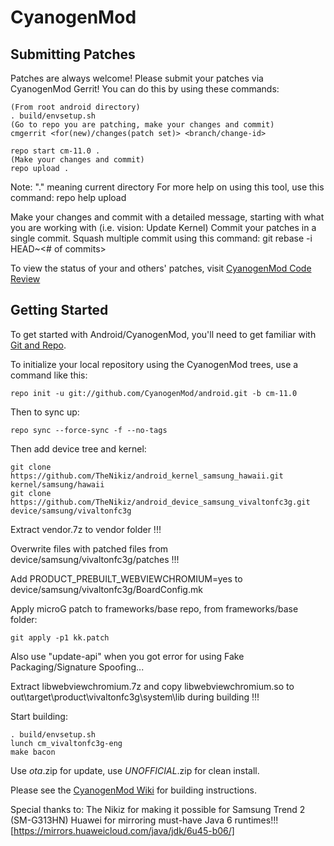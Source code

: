 CyanogenMod
===========

Submitting Patches
------------------
Patches are always welcome!  Please submit your patches via CyanogenMod Gerrit!
You can do this by using these commands:

    (From root android directory)
    . build/envsetup.sh
    (Go to repo you are patching, make your changes and commit)
    cmgerrit <for(new)/changes(patch set)> <branch/change-id> 

    repo start cm-11.0 .
    (Make your changes and commit)
    repo upload .
Note: "." meaning current directory
For more help on using this tool, use this command: repo help upload

Make your changes and commit with a detailed message, starting with what you are working with (i.e. vision: Update Kernel)
Commit your patches in a single commit. Squash multiple commit using this command: git rebase -i HEAD~<# of commits>

To view the status of your and others' patches, visit [CyanogenMod Code Review](http://review.cyanogenmod.org/)


Getting Started
---------------

To get started with Android/CyanogenMod, you'll need to get
familiar with [Git and Repo](http://source.android.com/source/using-repo.html).

To initialize your local repository using the CyanogenMod trees, use a command like this:

    repo init -u git://github.com/CyanogenMod/android.git -b cm-11.0

Then to sync up:

    repo sync --force-sync -f --no-tags
    
Then add device tree and kernel:

    git clone https://github.com/TheNikiz/android_kernel_samsung_hawaii.git kernel/samsung/hawaii
    git clone https://github.com/TheNikiz/android_device_samsung_vivaltonfc3g.git device/samsung/vivaltonfc3g

Extract vendor.7z to vendor folder !!!

Overwrite files with patched files from device/samsung/vivaltonfc3g/patches !!!

Add PRODUCT_PREBUILT_WEBVIEWCHROMIUM=yes to device/samsung/vivaltonfc3g/BoardConfig.mk

Apply microG patch to frameworks/base repo, from frameworks/base folder:

    git apply -p1 kk.patch
    
Also use "update-api" when you got error for using Fake Packaging/Signature Spoofing...

Extract libwebviewchromium.7z and copy libwebviewchromium.so to out\target\product\vivaltonfc3g\system\lib during building !!!

Start building:

    . build/envsetup.sh
    lunch cm_vivaltonfc3g-eng
    make bacon

Use *ota*.zip for update, use *UNOFFICIAL*.zip for clean install.

Please see the [CyanogenMod Wiki](http://wiki.cyanogenmod.org/) for building instructions.

Special thanks to:
The Nikiz for making it possible for Samsung Trend 2 (SM-G313HN)
Huawei for mirroring must-have Java 6 runtimes!!! [https://mirrors.huaweicloud.com/java/jdk/6u45-b06/]
